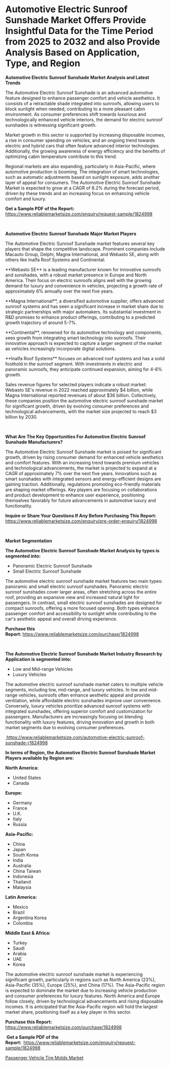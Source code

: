 <p><h1>Automotive Electric Sunroof Sunshade Market Offers Provide Insightful Data for the Time Period from 2025 to 2032 and also Provide Analysis Based on Application, Type, and Region</h1></p><p><strong>Automotive Electric Sunroof Sunshade Market Analysis and Latest Trends</strong></p>
<p><p>The Automotive Electric Sunroof Sunshade is an advanced automotive feature designed to enhance passenger comfort and vehicle aesthetics. It consists of a retractable shade integrated into sunroofs, allowing users to block sunlight when needed, contributing to a more pleasant cabin environment. As consumer preferences shift towards luxurious and technologically enhanced vehicle interiors, the demand for electric sunroof sunshades is witnessing significant growth.</p><p>Market growth in this sector is supported by increasing disposable incomes, a rise in consumer spending on vehicles, and an ongoing trend towards electric and hybrid cars that often feature advanced interior technologies. Additionally, the growing awareness of energy efficiency and the benefits of optimizing cabin temperature contribute to this trend.</p><p>Regional markets are also expanding, particularly in Asia-Pacific, where automotive production is booming. The integration of smart technologies, such as automatic adjustments based on sunlight exposure, adds another layer of appeal for consumers. The Automotive Electric Sunroof Sunshade Market is expected to grow at a CAGR of 8.2% during the forecast period, driven by these trends and an increasing focus on enhancing vehicle comfort and luxury.</p></p>
<p><strong>Get a Sample PDF of the Report:&nbsp;</strong> <a href="https://www.reliablemarketsize.com/enquiry/request-sample/1824998?utm_campaign=2482&utm_medium=2&utm_source=Github&utm_content=ia&utm_term=31032025&utm_id=automotive-electric-sunroof-sunshade">https://www.reliablemarketsize.com/enquiry/request-sample/1824998</a></p>
<p>&nbsp;</p>
<p><strong>Automotive Electric Sunroof Sunshade Major Market Players</strong></p>
<p><p>The Automotive Electric Sunroof Sunshade market features several key players that shape the competitive landscape. Prominent companies include Macauto Group, Delphi, Magna International, and Webasto SE, along with others like Inalfa Roof Systems and Continental.</p><p>**Webasto SE** is a leading manufacturer known for innovative sunroofs and sunshades, with a robust market presence in Europe and North America. Their focus on electric sunroofs aligns well with the growing demand for luxury and convenience in vehicles, projecting a growth rate of approximately 6% annually over the next five years. </p><p>**Magna International**, a diversified automotive supplier, offers advanced sunroof systems and has seen a significant increase in market share due to strategic partnerships with major automakers. Its substantial investment in R&D promises to enhance product offerings, contributing to a predicted growth trajectory of around 5-7%.</p><p>**Continental**, renowned for its automotive technology and components, sees growth from integrating smart technology into sunroofs. Their innovative approach is expected to capture a larger segment of the market as vehicles increasingly incorporate digital solutions.</p><p>**Inalfa Roof Systems** focuses on advanced roof systems and has a solid foothold in the sunroof segment. With investments in electric and panoramic sunroofs, they anticipate continued expansion, aiming for 4-6% growth.</p><p>Sales revenue figures for selected players indicate a robust market: Webasto SE's revenue in 2022 reached approximately $4 billion, while Magna International reported revenues of about $36 billion. Collectively, these companies position the automotive electric sunroof sunshade market for significant growth, driven by evolving consumer preferences and technological advancements, with the market size projected to reach $3 billion by 2030.</p></p>
<p>&nbsp;</p>
<p><strong>What Are The Key Opportunities For Automotive Electric Sunroof Sunshade Manufacturers?</strong></p>
<p><p>The Automotive Electric Sunroof Sunshade market is poised for significant growth, driven by rising consumer demand for enhanced vehicle aesthetics and comfort features. With an increasing trend towards premium vehicles and technological advancements, the market is projected to expand at a CAGR of approximately 7% over the next five years. Innovations such as smart sunshades with integrated sensors and energy-efficient designs are gaining traction. Additionally, regulations promoting eco-friendly materials are shaping market offerings. Key players are focusing on collaborations and product development to enhance user experience, positioning themselves favorably for future advancements in automotive luxury and functionality.</p></p>
<p><strong>Inquire or Share Your Questions If Any Before Purchasing This Report:</strong> <a href="https://www.reliablemarketsize.com/enquiry/pre-order-enquiry/1824998?utm_campaign=2482&utm_medium=2&utm_source=Github&utm_content=ia&utm_term=31032025&utm_id=automotive-electric-sunroof-sunshade">https://www.reliablemarketsize.com/enquiry/pre-order-enquiry/1824998</a></p>
<p>&nbsp;</p>
<p><strong>Market Segmentation</strong></p>
<p><strong>The Automotive Electric Sunroof Sunshade Market Analysis by types is segmented into:</strong></p>
<p><ul><li>Panoramic Electric Sunroof Sunshade</li><li>Small Electric Sunroof Sunshade</li></ul></p>
<p><p>The automotive electric sunroof sunshade market features two main types: panoramic and small electric sunroof sunshades. Panoramic electric sunroof sunshades cover larger areas, often stretching across the entire roof, providing an expansive view and increased natural light for passengers. In contrast, small electric sunroof sunshades are designed for compact sunroofs, offering a more focused opening. Both types enhance passenger comfort and accessibility to sunlight while contributing to the car's aesthetic appeal and overall driving experience.</p></p>
<p><strong>Purchase this Report:&nbsp;</strong><a href="https://www.reliablemarketsize.com/purchase/1824998?utm_campaign=2482&utm_medium=2&utm_source=Github&utm_content=ia&utm_term=31032025&utm_id=automotive-electric-sunroof-sunshade">https://www.reliablemarketsize.com/purchase/1824998</a></p>
<p>&nbsp;</p>
<p><strong>The Automotive Electric Sunroof Sunshade Market Industry Research by Application is segmented into:</strong></p>
<p><ul><li>Low and Mid-range Vehicles</li><li>Luxury Vehicles</li></ul></p>
<p><p>The automotive electric sunroof sunshade market caters to multiple vehicle segments, including low, mid-range, and luxury vehicles. In low and mid-range vehicles, sunroofs often enhance aesthetic appeal and provide ventilation, while affordable electric sunshades improve user convenience. Conversely, luxury vehicles prioritize advanced sunroof systems with integrated sunshades, offering superior comfort and customization for passengers. Manufacturers are increasingly focusing on blending functionality with luxury features, driving innovation and growth in both market segments due to evolving consumer preferences.</p></p>
<p><a href="https://www.reliablemarketsize.com/automotive-electric-sunroof-sunshade-r1824998?utm_campaign=2482&utm_medium=2&utm_source=Github&utm_content=ia&utm_term=31032025&utm_id=automotive-electric-sunroof-sunshade">&nbsp;https://www.reliablemarketsize.com/automotive-electric-sunroof-sunshade-r1824998</a></p>
<p><strong>In terms of Region, the Automotive Electric Sunroof Sunshade Market Players available by Region are:</strong></p>
<p>
    <p> <strong> North America: </strong>
        <ul>
            <li>United States</li>
            <li>Canada</li>
        </ul>
        </p> 
    <p> <strong> Europe: </strong>
        <ul>
            <li>Germany</li>
            <li>France</li>
            <li>U.K.</li>
            <li>Italy</li>
            <li>Russia</li>
        </ul>
        </p> 
    <p> <strong> Asia-Pacific: </strong>
        <ul>
            <li>China</li>
            <li>Japan</li>
            <li>South Korea</li>
            <li>India</li>
            <li>Australia</li>
            <li>China Taiwan</li>
            <li>Indonesia</li>
            <li>Thailand</li>
            <li>Malaysia</li>
        </ul>
        </p> 
    <p> <strong> Latin America: </strong>
        <ul>
            <li>Mexico</li>
            <li>Brazil</li>
            <li>Argentina Korea</li>
            <li>Colombia</li>
        </ul>
        </p> 
    <p> <strong> Middle East & Africa: </strong>
        <ul>
            <li>Turkey</li>
            <li>Saudi</li>
            <li>Arabia</li>
            <li>UAE</li>
            <li>Korea</li>
        </ul>
    </p>
    </p>
<p><p>The automotive electric sunroof sunshade market is experiencing significant growth, particularly in regions such as North America (23%), Asia-Pacific (35%), Europe (25%), and China (17%). The Asia-Pacific region is expected to dominate the market due to increasing vehicle production and consumer preferences for luxury features. North America and Europe follow closely, driven by technological advancements and rising disposable incomes. It is anticipated that the Asia-Pacific region will hold the largest market share, positioning itself as a key player in this sector.</p></p>
<p><strong>Purchase this Report: </strong><a href="https://www.reliablemarketsize.com/purchase/1824998?utm_campaign=2482&utm_medium=2&utm_source=Github&utm_content=ia&utm_term=31032025&utm_id=automotive-electric-sunroof-sunshade">https://www.reliablemarketsize.com/purchase/1824998</a></p>
<p>&nbsp;<strong>Get a Sample PDF of the Report:&nbsp;&nbsp;</strong><a href="https://www.reliablemarketsize.com/enquiry/request-sample/1824998?utm_campaign=2482&utm_medium=2&utm_source=Github&utm_content=ia&utm_term=31032025&utm_id=automotive-electric-sunroof-sunshade">https://www.reliablemarketsize.com/enquiry/request-sample/1824998</a></p>
<p><strong></strong></p>
<p><p><a href="https://github.com/hartsockdonnette82/Market-Research-Report-List-1/blob/main/passenger-vehicle-tire-molds-market.md?utm_campaign=2482&utm_medium=2&utm_source=Github&utm_content=ia&utm_term=31032025&utm_id=automotive-electric-sunroof-sunshade">Passenger Vehicle Tire Molds Market</a></p></p>